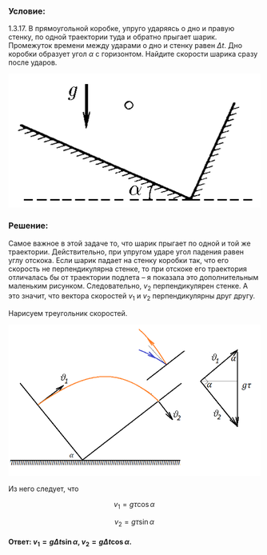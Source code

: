 ###  Условие:

$1.3.17.$ В прямоугольной коробке, упруго ударяясь о дно и правую стенку, по одной траектории туда и обратно прыгает шарик. Промежуток времени между ударами о дно и стенку равен $\Delta t$. Дно коробки образует угол $\alpha$ с горизонтом. Найдите скорости шарика сразу после ударов.

![ К задаче 1.3.17 |506x269, 34%](../../img/1.3.17/statement.png)

###  Решение:

Самое важное в этой задаче то, что шарик прыгает по одной и той же траектории. Действительно, при упругом ударе угол падения равен углу отскока. Если шарик падает на стенку коробки так, что его скорость не перпендикулярна стенке, то при отскоке его траектория отличалась бы от траектории подлета – я показала это дополнительным маленьким рисунком. Следовательно, $v_2$ перпендикулярен стенке. А это значит, что вектора скоростей $v_1$ и $v_2$ перпендикулярны друг другу.

Нарисуем треугольник скоростей.

![ Треугольник скоростей |814x489, 59%](../../img/1.3.17/drawing.png)

Из него следует, что

$$
v_1 = g \tau\cos\alpha
$$

$$
v_2 = g \tau\sin\alpha
$$

####  Ответ: $v_{1}=g\Delta t\sin\alpha ,$ $v_{2}=g\Delta t\cos\alpha .$